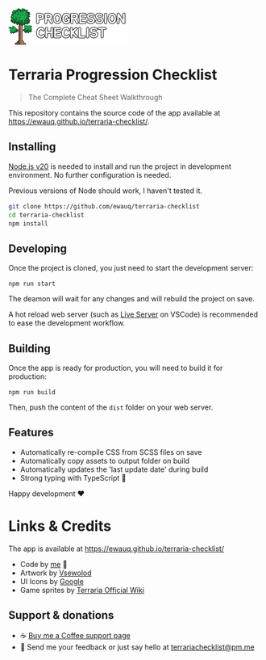 ![Terraria Progression Logo](https://raw.githubusercontent.com/ewauq/terraria-checklist/main/doc/logo.png)

# Terraria Progression Checklist
> The Complete Cheat Sheet Walkthrough

This repository contains the source code of the app available at https://ewauq.github.io/terraria-checklist/.

## Installing


[Node.js v20](https://nodejs.org/en/download/package-manager/current) is needed to install and run the project in development environment. No further configuration is needed.

Previous versions of Node should work, I haven't tested it.

```sh
git clone https://github.com/ewauq/terraria-checklist
cd terraria-checklist
npm install
```

## Developing

Once the project is cloned, you just need to start the development server:

```
npm run start
```

The deamon will wait for any changes and will rebuild the project on save.


A hot reload web server (such as [Live Server](https://marketplace.visualstudio.com/items?itemName=ritwickdey.LiveServer) on VSCode) is recommended to ease the development workflow.

## Building
Once the app is ready for production, you will need to build it for production:
```
npm run build
```
Then, push the content of the `dist` folder on your web server.


## Features
* Automatically re-compile CSS from SCSS files on save
* Automatically copy assets to output folder on build
* Automatically updates the 'last update date' during build
* Strong typing with TypeScript 🍧

Happy development ❤️

# Links & Credits

The app is available at https://ewauq.github.io/terraria-checklist/

* Code by [me](https://github.com/ewauq) 👋
* Artwork by [Vsewolod](https://www.deviantart.com/vsewolod/art/Terraria-World-730563825)
* UI Icons by [Google](https://fonts.google.com/icons)
* Game sprites by [Terraria Official Wiki](https://terraria.wiki.gg/wiki/Terraria_Wiki)

## Support & donations
* ☕ [Buy me a Coffee support page](https://buymeacoffee.com/ewauq)
* 📣 Send me your feedback or just say hello at terrariachecklist@pm.me